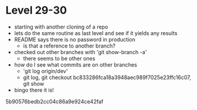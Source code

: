 # Level 29-30

- starting with another cloning of a repo
- lets do the same routine as last level and see if it yields any results
- README says there is no password in production
    - is that a reference to another branch?
- checked out other branches with 'git show-branch -a'
    - there seems to be other ones
- how do I see what commits are on other branches
    - 'git log origin/dev'
    - git log, git checkout bc833286fca18a3948aec989f7025e23ffc16c07, git show
- bingo there it is!

5b90576bedb2cc04c86a9e924ce42faf

